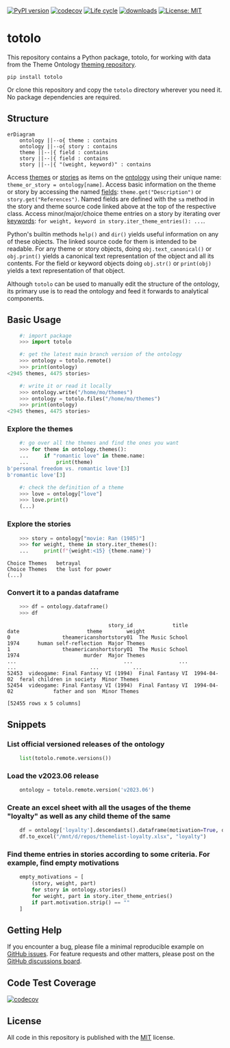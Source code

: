 [![PyPI version](https://badge.fury.io/py/totolo.svg)](https://badge.fury.io/py/totolo)
[![codecov](https://codecov.io/gh/theme-ontology/python-totolo/branch/main/graph/badge.svg?token=1Z39E9IE2W)](https://codecov.io/gh/theme-ontology/python-totolo)
[![Life cycle](https://img.shields.io/badge/lifecycle-stable-brightgreen.svg)](https://lifecycle.r-lib.org/articles/stages.html)
[![downloads](https://img.shields.io/pypi/dm/totolo.svg)](https://pypistats.org/packages/totolo)
[![License: MIT](https://img.shields.io/badge/License-MIT-blue.svg)](https://opensource.org/licenses/MIT)
 
# totolo

This repository contains a Python package, totolo, for working with data from the Theme Ontology [theming repository](https://github.com/theme-ontology/theming/).

```
pip install totolo
```

Or clone this repository and copy the `totolo` directory wherever you need it. No package dependencies are required.

## Structure

```mermaid
erDiagram
    ontology ||--o{ theme : contains
    ontology ||--o{ story : contains
    theme ||--|{ field : contains
    story ||--|{ field : contains
    story ||--|{ "(weight, keyword)" : contains
```

Access 
[themes](https://github.com/theme-ontology/python-totolo/blob/main/totolo/story.py)
or 
[stories](https://github.com/theme-ontology/python-totolo/blob/main/totolo/theme.py) 
as items on the 
[ontology](https://github.com/theme-ontology/python-totolo/blob/main/totolo/ontology.py) 
using their unique name: `theme_or_story = ontology[name]`.
Access basic information on the theme or story by accessing the named 
[fields](https://github.com/theme-ontology/python-totolo/blob/main/totolo/field.py):
`theme.get("Description")` or `story.get("References")`. 
Named fields are defined with the `sa` method in the story and theme source code linked above
at the top of the respective class.
Access minor/major/choice theme entries on a story by iterating over 
[keywords](https://github.com/theme-ontology/python-totolo/blob/main/totolo/keyword.py):
`for weight, keyword in story.iter_theme_entries(): ...`.

Python's builtin methods `help()` and `dir()` yields useful information on any of these objects.
The linked source code for them is intended to be readable.
For any theme or story objects, doing `obj.text_canonical()` or `obj.print()` yields a canonical 
text representation of the object and all its contents.
For the field or keyword objects doing `obj.str()` or `print(obj)` yields
a text representation of that object.

Although `totolo` can be used to manually edit the structure of the ontology, its primary
use is to read the ontology and feed it forwards to analytical components.

## Basic Usage

```python
    #: import package
    >>> import totolo

    #: get the latest main branch version of the ontology
    >>> ontology = totolo.remote()
    >>> print(ontology)
<2945 themes, 4475 stories>

    #: write it or read it locally
    >>> ontology.write("/home/mo/themes")
    >>> ontology = totolo.files("/home/mo/themes")
    >>> print(ontology)
<2945 themes, 4475 stories>
```

### Explore the themes

```python
    #: go over all the themes and find the ones you want
    >>> for theme in ontology.themes():
    ...     if "romantic love" in theme.name:
    ...         print(theme)
b'personal freedom vs. romantic love'[3]
b'romantic love'[3]

    #: check the definition of a theme
    >>> love = ontology["love"]
    >>> love.print()
    (...)
```

### Explore the stories

```python
    >>> story = ontology["movie: Ran (1985)"]
    >>> for weight, theme in story.iter_themes():
    ...     print(f"{weight:<15} {theme.name}")
```

``` 
Choice Themes   betrayal
Choice Themes   the lust for power
(...)
```

### Convert it to a pandas dataframe

```python
    >>> df = ontology.dataframe()
    >>> df
```

```
                                 story_id             title        date                      theme        weight
0                 theamericanshortstory01  The Music School        1974      human self-reflection  Major Themes
1                 theamericanshortstory01  The Music School        1974                     murder  Major Themes
...                                   ...               ...         ...                        ...           ...
52453  videogame: Final Fantasy VI (1994)  Final Fantasy VI  1994-04-02  feral children in society  Minor Themes
52454  videogame: Final Fantasy VI (1994)  Final Fantasy VI  1994-04-02             father and son  Minor Themes

[52455 rows x 5 columns]
```

## Snippets

### List official versioned releases of the ontology

```python
    list(totolo.remote.versions())
```

### Load the v2023.06 release

```python
    ontology = totolo.remote.version('v2023.06')
```

### Create an excel sheet with all the usages of the theme "loyalty" as well as any child theme of the same

```python
    df = ontology['loyalty'].descendants().dataframe(motivation=True, descriptions=True)
    df.to_excel("/mnt/d/repos/themelist-loyalty.xlsx", "loyalty")
```

### Find theme entries in stories according to some criteria. For example, find empty motivations

```python
    empty_motivations = [
        (story, weight, part)
        for story in ontology.stories()
        for weight, part in story.iter_theme_entries()
        if part.motivation.strip() == ""
    ]
```

## Getting Help

If you encounter a bug, please file a minimal reproducible example on
[GitHub issues](https://github.com/theme-ontology/python-totolo/issues/). For
feature requests and other matters, please post on the [GitHub discussions
board](https://github.com/theme-ontology/python-totolo/discussions/).


## Code Test Coverage

[![codecov](https://codecov.io/gh/theme-ontology/python-totolo/branch/main/graphs/icicle.svg?token=1Z39E9IE2W)](https://codecov.io/gh/theme-ontology/python-totolo)


## License

All code in this repository is published with the
[MIT](https://opensource.org/license/mit/) license.
